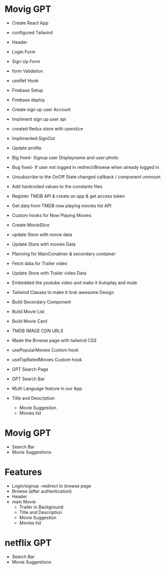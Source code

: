 # Movig GPT

- Create React App
- configured Tailwind
- Header
- Login Form
- Sign Up Form
- form Validation
- useRef Hook
- Firebase Setup
- Firebase deploy
- Create sign up user Account
- Impliment sign up user api
- created Redux store with userslice
- Implimented SignOut
- Update profile
- Big fixed- Signup user Displayname and user-photo
- Bug fixed- If user not logged in redirect/Browse when already logged in
- Unsubscribe to the OnOff State changed callback / component unmount
- Add hardcoded values to the constants files
- Register TMDB API & create an app & get access token
- Get data from TMDB now playing movies list API
- Custom hooks for Now Playing Movies
- Create MovieSlice
- update Store with movie data
- Update Store with movies Data
- Planning for MainConatiner & secondary container
- Fetch data for Trailer video
- Update Store with Trailer video Data
- Embedded the youtube video and make it Autoplay and mute
- Tailwind Classes to make it look awesome Design
- Build Secondary Component
- Build Movie List
- Build Movie Card
- TMDB IMAGE CDN URLS
- Made the Browse page with tailwind CSS
- usePopularMovies Custom hook
- useTopRatedMovies Custom hook
- GPT Search Page
- GPT Search Bar
- Multi Language feature in our App

- Title and Description
  - Movie Suggestion
  - Movies list

# Movig GPT

- Search Bar
- Movie Suggestions

# Features

- Login/signup
  -redirect to browse page
- Browse (after authentication)
- Header
- main Movie
  - Trailer in Background
  - Title and Description
  - Movie Suggestion
  - Movies list

# netflix GPT

- Search Bar
- Movie Suggestions
